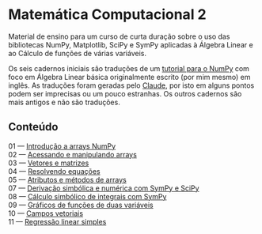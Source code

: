 # Matemática Computacional 2
Material de ensino para um curso de curta duração sobre o uso das bibliotecas NumPy, Matplotlib, SciPy e SymPy aplicadas à Álgebra Linear e ao Cálculo de funções de várias variáveis.

Os seis cadernos iniciais são traduções de um [tutorial para o NumPy](https://github.com/pzuehlke/NumPy-Tutorial) com foco em Álgebra Linear básica originalmente escrito (por mim mesmo) em inglês. As traduções foram geradas pelo [Claude](claude.ai), por isto em alguns pontos podem ser imprecisas ou um pouco estranhas. Os outros cadernos são mais antigos e não são traduções.


## Conteúdo


01 — [Introdução a arrays NumPy](https://github.com/pzuehlke/Matematica-Computacional-2/blob/main/01_introducao_a_arrays_numpy/01-introducao_a_arrays_numpy.ipynb)<br>
02 — [Acessando e manipulando arrays](https://github.com/pzuehlke/Matematica-Computacional-2/blob/main/02-acessando_e_manipulando_arrays/02-acessando_e_manipulando_arrays.ipynb)<br>
03 — [Vetores e matrizes](https://github.com/pzuehlke/Matematica-Computacional-2/blob/main/03-vetores_e_matrizes/03-vetores_e_matrizes.ipynb)<br>
04 — [Resolvendo equações](https://github.com/pzuehlke/Matematica-Computacional-2/blob/main/04-resolvendo_equacoes/04-resolvendo_equacoes.ipynb)<br>
05 — [Atributos e métodos de arrays](https://github.com/pzuehlke/Matematica-Computacional-2/blob/main/05-atributos_e_metodos_de_arrays/05-atributos_e_metodos_de_arrays.ipynb)<br>
07 — [Derivação simbólica e numérica com SymPy e SciPy](https://github.com/pzuehlke/Matematica-Computacional-2/blob/main/07-derivacao_simbolica_com_SymPy/07-derivacao_simbolica_com_SymPy.ipynb)<br>
08 — [Cálculo simbólico de integrais com SymPy](https://github.com/pzuehlke/Matematica-Computacional-2/blob/main/08-integracao_simbolica_com_SymPy/08-integracao_simbolica_com_SymPy.ipynb)<br>
09 — [Gráficos de funções de duas variáveis](https://github.com/pzuehlke/Matematica-Computacional-2/blob/main/09-graficos_de_funcoes_de_duas_variaveis/09-graficos_de_funcoes_de_duas_variaveis.ipynb)<br>
10 — [Campos vetoriais](https://github.com/pzuehlke/Matematica-Computacional-2/blob/main/10-campos_vetoriais/10-campos_vetoriais.ipynb)<br>
11 — [Regressão linear simples](https://github.com/pzuehlke/numerical-methods/blob/main/5-minimos_quadrados/5-2_regressao_linear_simples.ipynb)<br>